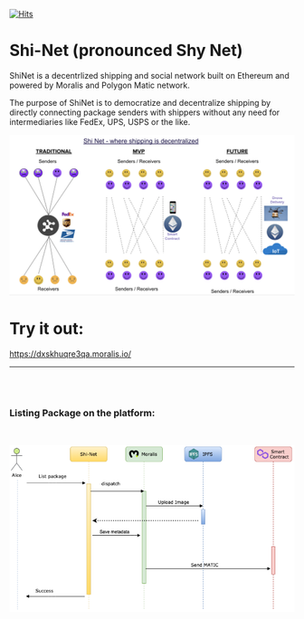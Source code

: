 [![Hits](https://hits.seeyoufarm.com/api/count/incr/badge.svg?url=https://dxskhuqre3qa.moralis.io&count_bg=%2379C83D&title_bg=%23555555&icon=&icon_color=%23E7E7E7&title=hits&edge_flat=false)](https://dxskhuqre3qa.moralis.io/)
# Shi-Net (pronounced Shy Net)

ShiNet is a decentrlized shipping and social network built on Ethereum and powered by Moralis and Polygon Matic network.

The purpose of ShiNet is to democratize and decentralize shipping by directly connecting 
package senders with shippers without any need for intermediaries like FedEx, UPS, USPS or the like.


![Alt text here](src/assets/shinet.png)



# Try it out:

https://dxskhuqre3qa.moralis.io/

-----
<br/><br/>

### Listing Package on the platform: 
<br/>


![Alt text here](src/assets/uml/Shinet1.png)